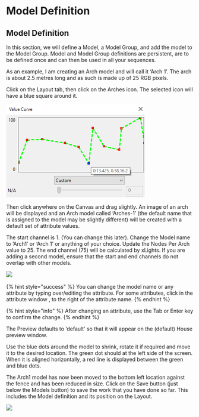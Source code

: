 # Model Definition

## **Model Definition**

In this section, we will define a Model, a Model Group, and add the model to the Model Group. Model and Model Group definitions are persistent, are to be defined once and can then be used in all your sequences.

As an example, I am creating an Arch model and will call it ‘Arch 1’. The arch is about 2.5 metres long and as such is made up of 25 RGB pixels.   

Click on the Layout tab, then click on the Arches icon. The selected icon will have a blue square around it.

![](../../.gitbook/assets/image%20%2818%29.png)

Then click anywhere on the Canvas and drag slightly. An image of an arch will be displayed and an Arch model called ‘Arches-1’ \(the default name that is assigned to the model may be slightly different\) will be created with a default set of attribute values.

The start channel is 1. \(You can change this later\).  Change the Model name to ‘Arch1’ or ‘Arch 1’ or anything of your choice. Update the Nodes Per Arch value to 25. The end channel \(75\) will be calculated by xLights.  If you are adding a second model, ensure that the start and end channels do not overlap with other models.

![](https://lh3.googleusercontent.com/gN5r64jg0kNfSRVlKxmlH4vrHftR1yQihijy688Eu_Rek_MoiC6G5r-ISWHHVcno1QT0HfcSN8STcBvIQupaoq97o50PboC6PY07M8pI7ND_3Lqs2lpuZjlOHZ3ioDyhENvZ-NmQ)

{% hint style="success" %}
You can change the model name or any attribute by typing over/editing the attribute. For some attributes, click in the attribute window , to the right of the attribute name.
{% endhint %}

{% hint style="info" %}
After changing an attribute, use the Tab or Enter key to confirm the change. 
{% endhint %}

The Preview defaults to ‘default’ so that it will appear on the \(default\) House preview window.

Use the blue dots around the model to shrink, rotate it if required and move it to the desired location. The green dot should at the left side of the screen. When it is aligned horizontally, a red line is displayed between the green and blue dots. 

The Arch1 model has now been moved to the bottom left location against the fence and has been reduced in size.  Click on the Save button \(just below the Models button\) to save the work that you have done so far. This includes the Model definition and its position on the Layout.

![](https://lh3.googleusercontent.com/tkLwAzhT1QFdicFsdL34pD4QX67EmeWDWV2t0Yu445vbXZIhJwCl4KJiHNGleetMpNXLt9ovHTCMCQ3T80z-dQ1sN7HAhp-BoU4jRNe7QvIi1ZxU26xHDkhkFtKOJb5nHIaV5IHM)

